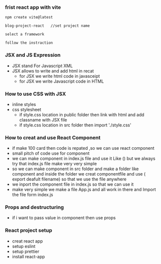 ### frist react app with vite
```react
npm create vite@latest

blog-project-react   //set project name

select a framework

follow the instraction 

```

###  JSX and JS Expression
- JSX stand For Javascript XML
- JSX allows to write and add html in recat
  - for JSX we write html code in javasceipt
  - for JSX we write Javascript code in HTML

### How to use CSS with JSX
- inline styles
- css stylesheet
  - if style.css location in public folder then link with html and add classname with JSX file
  - if style.css location in src folder then import './style.css'


### How to creat and use React Component
- if make 100 card then code is repated ,so we can use react component
- small pitch of code use for component
- we can make component in index.js file and use it Like (<card />) but we always try that index.js file make very very simple
- so we can make component in src folder and make a folder like component and inside the folder we creat componentfile and use ( export deafult filename) so that we use the file anywhere 
- we inport the component file in index.js so that we can use it
- make very simple we make a file App.js and all work in there and Import the file form index.js

###  Props and destructuring
- if i want to pass value in component then use props

### React project setup
- creat react app
- setup eslint 
- setup prettier
- install react-app
